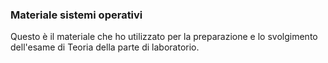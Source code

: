 ### Materiale sistemi operativi

Questo è il materiale che ho utilizzato per la preparazione e lo svolgimento dell'esame di Teoria della parte di laboratorio.

